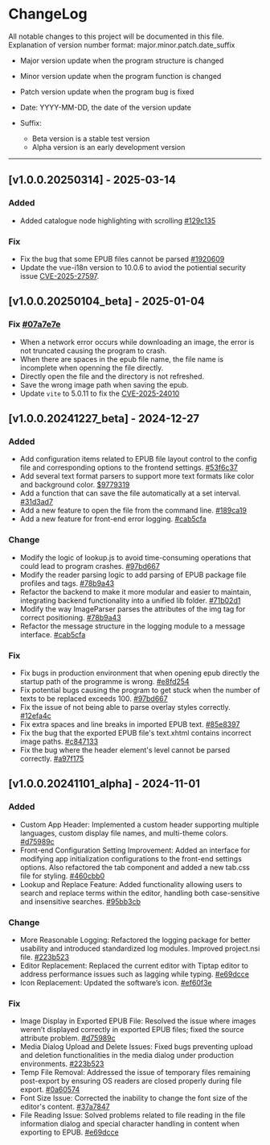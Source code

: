 # ChangeLog
All notable changes to this project will be documented in this file.
Explanation of version number format: major.minor.patch.date_suffix
- Major version update when the program structure is changed
- Minor version update when the program function is changed
- Patch version update when the program bug is fixed
- Date: YYYY-MM-DD, the date of the version update

- Suffix:
    - Beta version is a stable test version
    - Alpha version is an early development version

<hr/>

## [v1.0.0.20250314] - 2025-03-14
### Added
- Added catalogue node highlighting with scrolling [#129c135](https://github.com/hughie21/NovelMaker/commit/129c13589606a891771e05b3af3c02160565799b)
### Fix
- Fix the bug that some EPUB files cannot be parsed [#1920609](https://github.com/hughie21/NovelMaker/commit/19206092ef7bb17a2eb8b0e6930a1abc96e840d4)
- Update the vue-i18n version to 10.0.6 to aviod the potiential security issue [CVE-2025-27597](https://github.com/advisories/GHSA-p2ph-7g93-hw3m).

## [v1.0.0.20250104_beta] - 2025-01-04
### Fix [#07a7e7e](https://github.com/hughie21/NovelMaker/commit/07a7e7ee140e5df8f4032949e111a001019f8ad4)
- When a network error occurs while downloading an image, the error is not truncated causing the program to crash.
- When there are spaces in the epub file name, the file name is incomplete when openning the file directly.
- Directly open the file and the directory is not refreshed.
- Save the wrong image path when saving the epub.
- Update `vite` to 5.0.11 to fix the [CVE-2025-24010](https://github.com/advisories/GHSA-vg6x-rcgg-rjx6)

## [v1.0.0.20241227_beta] - 2024-12-27
### Added
- Add configuration items related to EPUB file layout control to the config file and corresponding options to the frontend settings. [#53f6c37](https://github.com/hughie21/NovelMaker/commit/53f6c37fedf880bde8b0f544594c44735dc861e1)
- Add several text format parsers to support more text formats like color and background color. [$9779319](https://github.com/hughie21/NovelMaker/commit/9779319ef27c42d4771ad55bde5630a71a8de294)
- Add a function that can save the file automatically at a set interval. [#31d3ad7](https://github.com/hughie21/NovelMaker/commit/31d3ad7d07a32c1d3f6e3ca7b44b0fed8e9e8d49)
- Add a new feature to open the file from the command line. [#189ca19](https://github.com/hughie21/NovelMaker/commit/189ca190be1431dae4fd7a46b3b43224be508445)
- Add a new feature for front-end error logging. [#cab5cfa](https://github.com/hughie21/NovelMaker/commit/cab5cfa45d9f791ac6e37d3583d53a85dbf45f98)
### Change
- Modify the logic of lookup.js to avoid time-consuming operations that could lead to program crashes. [#97bd667](https://github.com/hughie21/NovelMaker/commit/97bd667831a86f20e13ad2b2476965d66ac500a7)
- Modify the reader parsing logic to add parsing of EPUB package file profiles and tags. [#78b9a43](https://github.com/hughie21/NovelMaker/commit/78b9a4363d1d9125439df19f9fed6f0de5081201)
- Refactor the backend to make it more modular and easier to maintain, integrating backend functionality into a unified lib folder. [#71b02d1](https://github.com/hughie21/NovelMaker/commit/71b02d165f5fb3f7bec43d7ad8de8c4c1422e5f5)
- Modify the way ImageParser parses the attributes of the img tag for correct positioning. [#78b9a43](https://github.com/hughie21/NovelMaker/commit/78b9a4363d1d9125439df19f9fed6f0de5081201)
- Refactor the message structure in the logging module to a message interface. [#cab5cfa](https://github.com/hughie21/NovelMaker/commit/cab5cfa45d9f791ac6e37d3583d53a85dbf45f98)
### Fix
- Fix bugs in production environment that when opening epub directly the startup path of the programme is wrong. [#e8fd254](https://github.com/hughie21/NovelMaker/commit/e8fd254afb92b03991bc8d3504f0e6dc0b79d8a9)
- Fix potential bugs causing the program to get stuck when the number of texts to be replaced exceeds 100. [#97bd667](https://github.com/hughie21/NovelMaker/commit/97bd667831a86f20e13ad2b2476965d66ac500a7)
- Fix the issue of not being able to parse overlay styles correctly. [#12efa4c](https://github.com/hughie21/NovelMaker/commit/12efa4c8b95ef4b1926d60a4489b381e3a94ecbc)
- Fix extra spaces and line breaks in imported EPUB text. [#85e8397](https://github.com/hughie21/NovelMaker/commit/85e83972a6a8b666125038d47eefdcaa4ed19cc5)
- Fix the bug that the exported EPUB file's text.xhtml contains incorrect image paths. [#c847133](https://github.com/hughie21/NovelMaker/commit/c847133e236bec3e5951218dde8d26a0e2e28a05)
- Fix the bug where the header element's level cannot be parsed correctly. [#a97f175](https://github.com/hughie21/NovelMaker/commit/a97f175587b5f927d29c5587c2c7e22a3c34a6a4)

## [v1.0.0.20241101_alpha] - 2024-11-01
### Added
- Custom App Header: Implemented a custom header supporting multiple languages, custom display file names, and multi-theme colors.  [#d75989c](https://github.com/hughie21/NovelMaker/commit/d75989c5bc268620d3981f7477ce6d57b767d06d)
- Front-end Configuration Setting Improvement: Added an interface for modifying app initialization configurations to the front-end settings options. Also refactored the tab component and added a new tab.css file for styling. [#460cbb0](https://github.com/hughie21/NovelMaker/commit/460cbb00b71a7a6147ddb489b57f3bfa0b0346b7)
- Lookup and Replace Feature: Added functionality allowing users to search and replace terms within the editor, handling both case-sensitive and insensitive searches. [#95bb3cb](https://github.com/hughie21/NovelMaker/commit/95bb3cb448e7410f79ce8298671a9d2eb1668ce8)
### Change
- More Reasonable Logging: Refactored the logging package for better usability and introduced standardized log modules. Improved project.nsi file. [#223b523](https://github.com/hughie21/NovelMaker/commit/223b523f99c81af8d0bb903f957f625c045a5b01)
- Editor Replacement: Replaced the current editor with Tiptap editor to address performance issues such as lagging while typing. [#e69dcce](https://github.com/hughie21/NovelMaker/commit/e69dcce8763e2db09c046b49aed7fa27c6761221)
- Icon Replacement: Updated the software’s icon. [#ef60f3e](https://github.com/hughie21/NovelMaker/commit/ef60f3e0de9138f32c331cd1fbfe4f1dcb4e3dc6)
### Fix
- Image Display in Exported EPUB File: Resolved the issue where images weren’t displayed correctly in exported EPUB files; fixed the source attribute problem. [#d75989c](https://github.com/hughie21/NovelMaker/commit/d75989c5bc268620d3981f7477ce6d57b767d06d)
- Media Dialog Upload and Delete Issues: Fixed bugs preventing upload and deletion functionalities in the media dialog under production environments. [#223b523](https://github.com/hughie21/NovelMaker/commit/223b523f99c81af8d0bb903f957f625c045a5b01)
- Temp File Removal: Addressed the issue of temporary files remaining post-export by ensuring OS readers are closed properly during file export. [#0a60574](https://github.com/hughie21/NovelMaker/commit/0a60574a02b3168093927ed713e52e848e141624)
- Font Size Issue: Corrected the inability to change the font size of the editor's content. [#37a7847](https://github.com/hughie21/NovelMaker/commit/37a7847d4ab4942d36d1ef3403f72d90882761ae)
- File Reading Issue: Solved problems related to file reading in the file information dialog and special character handling in content when exporting to EPUB. [#e69dcce](https://github.com/hughie21/NovelMaker/commit/e69dcce8763e2db09c046b49aed7fa27c6761221)